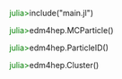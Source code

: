 <span style="color:green;">julia></span>include("main.jl")

<span style="color:green;">julia></span>edm4hep.MCParticle()

<span style="color:green;">julia></span>edm4hep.ParticleID()

<span style="color:green;">julia></span>edm4hep.Cluster()
